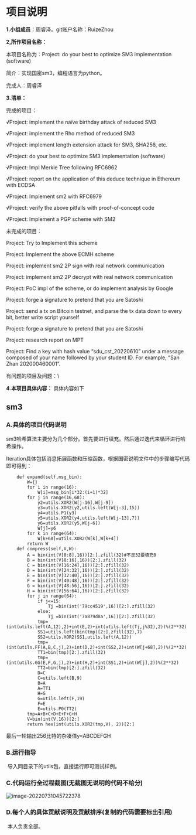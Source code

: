 # 项目说明

**1.小组成员**：周睿泽。git账户名称：RuizeZhou

**2,所作项目名称：**

本项目名称为：Project: do your best to optimize SM3 implementation (software)

简介：实现国密sm3，编程语言为python。

完成人：周睿泽

**3.清单：**

完成的项目：

√Project: implement the naïve birthday attack of reduced SM3 

√Project: implement the Rho method of reduced SM3

√Project: implement length extension attack for SM3, SHA256, etc.

√Project: do your best to optimize SM3 implementation (software)

√Project: Impl Merkle Tree following RFC6962

√Project: report on the application of this deduce technique in Ethereum with ECDSA

√Project: Implement sm2 with RFC6979

√Project: verify the above pitfalls with proof-of-concept code

√Project: Implement a PGP scheme with SM2

未完成的项目：

Project: Try to Implement this scheme

Project: Implement the above ECMH scheme

Project: implement sm2 2P sign with real network communication

Project: implement sm2 2P decrypt with real network communication

Project: PoC impl of the scheme, or do implement analysis by Google

Project: forge a signature to pretend that you are Satoshi

Project: send a tx on Bitcoin testnet, and parse the tx data down to every bit, better write script yourself

Project: forge a signature to pretend that you are Satoshi

Project: research report on MPT

Project: Find a key with hash value “sdu_cst_20220610” under a message composed of your name followed by your student ID. For example, “San Zhan 202000460001”.

有问题的项目及问题：\

**4.本项目具体内容：**  具体内容如下

## sm3

### A.具体的项目代码说明

sm3哈希算法主要分为几个部分。首先要进行填充。然后通过迭代来循环进行哈希操作。

Iteration具体包括消息拓展函数和压缩函数，根据国密说明文件中的步骤编写代码即可得到：

```
	def expand(self,msg_bin):
        W={}
        for i in range(16):
            W[i]=msg_bin[i*32:(i+1)*32]
        for j in range(16,68):
            y2=utils.XOR2(W[j-16],W[j-9])
            y3=utils.XOR2(y2,utils.left(W[j-3],15))
            y4=utils.P1(y3)
            y5=utils.XOR2(y4,utils.left(W[j-13],7))
            y6=utils.XOR2(y5,W[j-6])
            W[j]=y6
        for k in range(64):
            W[k+68]=utils.XOR2(W[k],W[k+4])
        return W        
	def compress(self,V,W):
        A = bin(int(V[0:8],16))[2:].zfill(32)#不足32要填充0
        B = bin(int(V[8:16],16))[2:].zfill(32)
        C = bin(int(V[16:24],16))[2:].zfill(32)
        D = bin(int(V[24:32],16))[2:].zfill(32)
        E = bin(int(V[32:40],16))[2:].zfill(32)
        F = bin(int(V[40:48],16))[2:].zfill(32)
        G = bin(int(V[48:56],16))[2:].zfill(32)
        H = bin(int(V[56:64],16))[2:].zfill(32)
        for j in range(64):
            if j<=15:
                Tj =bin(int('79cc4519',16))[2:].zfill(32)
            else:
                Tj =bin(int('7a879d8a',16))[2:].zfill(32)
            tmp=(int(utils.left(A,12),2)+int(E,2)+int(utils.left(Tj,j%32),2))%(2**32)
            SS1=utils.left(bin(tmp)[2:].zfill(32),7)
            SS2=utils.XOR2(SS1,utils.left(A,12))
            tmp=(int(utils.FF(A,B,C,j),2)+int(D,2)+int(SS2,2)+int(W[j+68],2))%(2**32)
            TT1=bin(tmp)[2:].zfill(32)
            tmp=(int(utils.GG(E,F,G,j),2)+int(H,2)+int(SS1,2)+int(W[j],2))%(2**32)
            TT2=bin(tmp)[2:].zfill(32)
            D=C
            C=utils.left(B,9)
            B=A
            A=TT1
            H=G
            G=utils.left(F,19)
            F=E
            E=utils.P0(TT2)
        tmp=A+B+C+D+E+F+G+H
        V=bin(int(V,16))[2:]
        return hex(int(utils.XOR2(tmp,V), 2))[2:]        
```

最后一轮输出256比特的杂凑值y=ABCDEFGH





### B.运行指导

​	导入同目录下的utils包，直接运行即可测试样例。

### C.代码运行全过程截图(无截图无说明的代码不给分)

![image-20220731045722378](https://cdn.jsdelivr.net/gh/RuizeZhou/images/image-20220731045722378.png)

### D.每个人的具体贡献说明及贡献排序(复制的代码需要标出引用)

​	本人负责全部。


